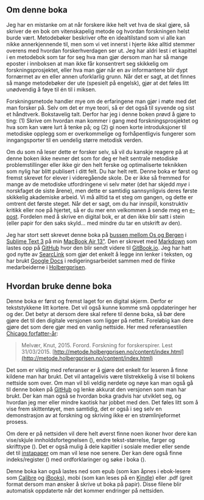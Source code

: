 ## Om denne boka

Jeg har en mistanke om at når forskere ikke helt vet hva de skal gjøre, så skriver de en bok om vitenskapelig metode og hvordan forskningen helst burde vært. Metodebøker beskriver ofte en idealtilstand som vi alle kan nikke annerkjennende til, men som vi vet innerst i hjerte ikke alltid stemmer overens med hvordan forskerhverdagen ser ut. Jeg har aldri lest i et kapittel i en metodebok som tar for seg hva man gjør dersom man har så mange eposter i innboksen at man ikke får konsentrert seg skikkelig om forskningsprosjektet, eller hva man gjør når en av informantene blir dypt fornærmet av en eller annen uforklarlig grunn. Når det er sagt, at det finnes så mange metodebøker der ute (spesielt på engelsk), gjør at det føles litt unødvendig å føye til én til i miksen.

Forskningsmetode handler mye om de erfaringene man gjør i møte med det man forsker på. Selv om det er mye teori, så er det også til syvende og sist et håndtverk. Bokstavelig talt. Derfor har jeg i denne boken prøvd å gjøre to ting: (1) Skrive om hvordan man kommer i gang med forskningsprosjektet og hva som kan være lurt å tenke på; og (2) gi noen korte introduksjoner til metodiske opplegg som er overkommelige og forhåpentligvis fungerer som inngangsporter til en uendelig større metodisk verden.

Om du som nå leser dette er forsker selv, så vil du kanskje reagere på at denne boken ikke nevner det som for deg er helt sentrale metodiske problemstillinger eller ikke gir den helt ferske og optimaliserte teknikken som nylig har blitt publisert i ditt felt. Du har helt rett. Denne boka er først og fremst skrevet for elever i videregående skole. De er ikke så fremmed for mange av de metodiske utfordringene vi selv møter (det har skjedd _mye_ i norskfaget de siste årene), men dette er samtidig sannsynligvis deres første skikkelig akademiske arbeid. Vi må alltid ta et steg om gangen, og dette er omtrent det første steget. Når det er sagt, om du har innspill, konstruktiv kritikk eller noe på hjertet, så er du mer enn velkommen å sende meg en [e-post](mailto:knut.melvar@uib.no). Fordelen med å skrive en digital bok, er at den ikke blir satt i stein (eller papir for den saks skyld… med mindre du tar en utskrift av den).

Jeg har stort sett skrevet denne boka på [bussen mellom Os og Bergen][0738-0001] i [Sublime Text 3][0738-0002] på min [MacBook Air 13"][0738-0003]. Den er skrevet med [Markdown][0738-0004] som lastes opp på [GitHub](http://github.com/kmelve/forskning-for-forskerspirer) hvor den blir sendt videre til [GitBook.io](http://gitbook.io). Jeg har hatt god nytte av [SearcLink][0738-0005] som gjør det enkelt å legge inn lenker i teksten, og har brukt [Google Docs][0738-0006] i redigeringsarbeidet sammen med de flinke medarbeiderne i [Holbergprisen](http://holbergprisen.no/kontakt.html).

[0738-0001]: https://www.skyss.no/
[0738-0002]: http://www.sublimetext.com/3
[0738-0003]: http://support.apple.com/kb/SP631
[0738-0004]: http://daringfireball.net/projects/markdown/syntax
[0738-0005]: http://brettterpstra.com/projects/searchlink/
[0738-0006]: http://www.google.com/docs/about/

## Hvordan bruke denne boka

Denne boka er først og fremst laget for en digital skjerm. Derfor er tekststykkene litt kortere. Det vil også kunne komme små oppdateringer her og der. Det betyr at dersom dere skal refere til denne boka, så bør dere gjøre det til den digitale versjonen som ligger på nettet. Foreløbig kan dere gjøre det som dere gjør med en vanlig nettside. Her med referansestilen [Chicago forfatter-år](http://sokogskriv.no/kildebruk-og-referanser/referansestiler/chicago-forfatter-aar/):

>   Melvær, Knut, 2015. Forord. Forskning for forskerspirer. Lest 31/03/2015. [http://metode.holbergprisen.no/content/index.html](http://metode.holbergprisen.no/content/index.html)

Det som er viktig med referanser er å gjøre det enkelt for leseren å finne kildene man har brukt. Det vil antagelivis være tilstrekkelig å vise til bokens nettside som over. Om man vil bli veldig nerdete og nøye kan man også gå til denne boken på [GitHub](https://github.com/kmelve/forskning-for-forskerspirer) og lenke akkurat den versjonen som man har brukt. Der kan man også se hvordan boka gradvis har utviklet seg, og hvordan jeg mer eller mindre kaotisk har jobbet med den. Det føles litt som å vise frem skittentøyet, men samtidig, det er også i seg selv en demonstrasjon av at forskning og skriving ikke er en strømlinjeformet prosess.

Om dere er på nettsiden vil dere helt øverst finne noen ikoner hvor dere kan vise/skjule innholdsfortegnelsen (<i class="fa fa-align-justify"></i>), endre tekst-størrelse, farger og skrifttype (<i class="fa fa-font"></i>). Det er også mulig å dele kapitler i sosiale medier eller sende det til [instapaper](http://instapaper.com) om man vil lese noe senere. Der kan dere også finne indeks/register () med ordforklaringer og søke i boka (<i class="fa fa-search"></i>).

Denne boka kan også lastes ned som epub (som kan åpnes i ebok-lesere som [Calibre][8112-0001] og [iBooks][8112-0002]), mobi (som kan leses på en [Kindle](https://kindle.amazon.com/)) eller .pdf (greit format dersom man ønsker å skrive ut boka på papir). Disse filene blir automatisk oppdaterte når det kommer endringer på nettsiden.

[8112-0001]: http://calibre-ebook.com/
[8112-0002]: https://www.apple.com/ibooks/
